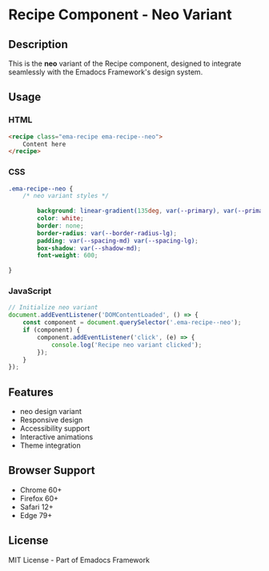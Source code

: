 # Recipe Component - Neo Variant

## Description
This is the **neo** variant of the Recipe component, designed to integrate seamlessly with the Emadocs Framework's design system.

## Usage

### HTML
```html
<recipe class="ema-recipe ema-recipe--neo">
    Content here
</recipe>
```

### CSS
```css
.ema-recipe--neo {
    /* neo variant styles */
    
        background: linear-gradient(135deg, var(--primary), var(--primary-dark));
        color: white;
        border: none;
        border-radius: var(--border-radius-lg);
        padding: var(--spacing-md) var(--spacing-lg);
        box-shadow: var(--shadow-md);
        font-weight: 600;
    
}
```

### JavaScript
```javascript
// Initialize neo variant
document.addEventListener('DOMContentLoaded', () => {
    const component = document.querySelector('.ema-recipe--neo');
    if (component) {
        component.addEventListener('click', (e) => {
            console.log('Recipe neo variant clicked');
        });
    }
});
```

## Features
- neo design variant
- Responsive design
- Accessibility support
- Interactive animations
- Theme integration

## Browser Support
- Chrome 60+
- Firefox 60+
- Safari 12+
- Edge 79+

## License
MIT License - Part of Emadocs Framework
